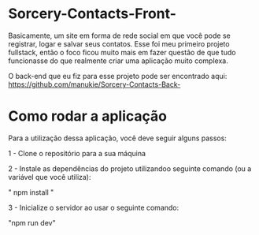 # Sorcery-Contacts-Front-

Basicamente, um site em forma de rede social em que você pode se registrar, logar e salvar seus contatos.
Esse foi meu primeiro projeto fullstack, então o foco ficou muito mais em fazer questão de que tudo funcionasse do que realmente criar uma aplicação muito complexa.

O back-end que eu fiz para esse projeto pode ser encontrado aqui: https://github.com/manukie/Sorcery-Contacts-Back-

# Como rodar a aplicação

Para a utilização dessa aplicação, você deve seguir alguns passos:

1 - Clone o repositório para a sua máquina

2 - Instale as dependências do projeto utilizandoo seguinte comando (ou a variável que você utiliza):

   " npm install "

3 - Inicialize o servidor ao usar o seguinte comando:

   "npm run dev"

